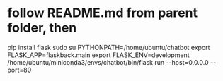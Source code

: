 # follow README.md from parent folder, then
pip install flask
sudo su
PYTHONPATH=/home/ubuntu/chatbot
export FLASK_APP=flaskback.main
export FLASK_ENV=development
/home/ubuntu/miniconda3/envs/chatbot/bin/flask run  --host=0.0.0.0 --port=80
